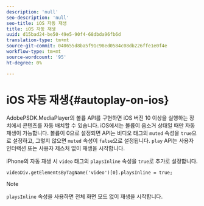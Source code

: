 ```yaml
---
description: 'null'
seo-description: 'null'
seo-title: iOS 자동 재생
title: iOS 자동 재생
uuid: d15bad24-be50-49e5-90f4-68dbda96fb6d
translation-type: tm+mt
source-git-commit: 040655d8ba5f91c98ed0584c08db226ffe1e0f4e
workflow-type: tm+mt
source-wordcount: '95'
ht-degree: 0%

---
```



# iOS 자동 재생{#autoplay-on-ios}

AdobePSDK.MediaPlayer의 볼륨 API를 구현하면 iOS 버전 10 이상을 실행하는 장치에서 콘텐츠를 자동 배치할 수 있습니다. iOS에서는 볼륨이 음소거 상태일 때만 자동 재생이 가능합니다. 볼륨이 0으로 설정되면 API는 비디오 태그의 `muted` 속성을 `true`으로 설정하고, 그렇지 않으면 `muted` 속성이 `false`으로 설정됩니다. `play` API는 사용자 인터랙션 또는 사용자 제스처 없이 재생을 시작합니다.

iPhone의 자동 재생 시 `video` 태그의 `playsInline` 속성을 `true`로 추가로 설정합니다.

```
videoDiv.getElementsByTagName('video')[0].playsInline = true;
```

>[!NOTE]
>
>`playsInline` 속성을 사용하면 전체 화면 모드 없이 재생을 시작합니다.

